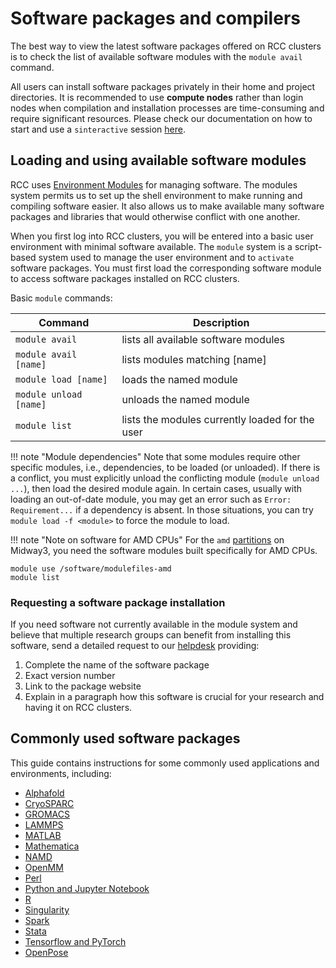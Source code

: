 # Software packages and compilers 

The best way to view the latest software packages offered on RCC clusters is to check the list of available software modules with the `module avail` command.

All users can install software packages privately in their home and project directories. It is recommended to use **compute nodes** rather than login nodes when compilation and installation processes are time-consuming and require significant resources. Please check our documentation on how to start and use a `sinteractive` session [here](../slurm-sinteractive.md). 

## Loading and using available software modules

RCC uses [Environment Modules](http://modules.sourceforge.net) for managing software. The modules system permits us to set up the shell environment to make running and compiling software easier. It also allows us to make available many software packages and libraries that would otherwise conflict with one another. 

When you first log into RCC clusters, you will be entered into a basic user environment with minimal software available.  The `module` system is a script-based system used to manage the user environment and to `activate` software packages.  You must first load the corresponding software module to access software packages installed on RCC clusters. 

Basic `module` commands:

| Command  | Description | 
| --------- | --------- | 
| `module avail`          |   lists all available software modules            |    
| `module avail [name]`   |   lists modules matching [name]                   |
| `module load [name]`    |   loads the named module                          |
| `module unload [name]`  |   unloads the named module                        |
| `module list`           |   lists the modules currently loaded for the user |

!!! note "Module dependencies"
    Note that some modules require other specific modules, i.e., dependencies, to be loaded (or unloaded). If there is a conflict, you must explicitly unload the conflicting module (`module unload ...`), then load the desired module again. In certain cases, usually with loading an out-of-date module, you may get an error such as `Error: Requirement...` if a dependency is absent. In those situations, you can try `module load -f <module>` to force the module to load.

!!! note "Note on software for AMD CPUs" 
    For the `amd` [partitions](../partitions.md) on Midway3, you need the software modules built specifically for AMD CPUs.
```
module use /software/modulefiles-amd
module list
```

### Requesting a software package installation 
If you need software not currently available in the module system and believe that multiple research groups can benefit from installing this software, send a detailed request to our [helpdesk](https://rcc.uchicago.edu/support-and-services/consulting-and-technical-support) providing:

1. Complete the name of the software package 
2. Exact version number 
3. Link to the package website 
4. Explain in a paragraph how this software is crucial for your research and having it on RCC clusters. 

## Commonly used software packages

This guide contains instructions for some commonly used applications and environments, including: 

* [Alphafold](../software/apps-and-envs/alphafold.md)
* [CryoSPARC](../software/apps-and-envs/cryosparc.md)
* [GROMACS](../software/apps-and-envs/gromacs.md)  
* [LAMMPS](../software/apps-and-envs/lammps.md)
* [MATLAB](../software/apps-and-envs/matlab.md)    
* [Mathematica](../software/apps-and-envs/mathematica.md)
* [NAMD](../software/apps-and-envs/namd.md)
* [OpenMM](../software/apps-and-envs/openmm.md)
* [Perl](../software/apps-and-envs/perl.md)  
* [Python and Jupyter Notebook](../software/apps-and-envs/python.md)
* [R](../software/apps-and-envs/r.md)
* [Singularity](../software/apps-and-envs/singularity.md)
* [Spark](../software/apps-and-envs/spark.md)
* [Stata](../software/apps-and-envs/stata.md)    
* [Tensorflow and PyTorch](../software/apps-and-envs/tf-and-torch.md)  
* [OpenPose](../software/apps-and-envs/openpose.md)  

